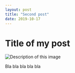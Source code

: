 ```yaml
---
layout: post
title: "Second post"
date: 2019-10-17
---
```


# Title of my post 

![Description of this image](/assets/images/1,jpg "Title of this image")

Bla bla bla bla bla 